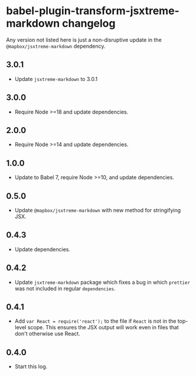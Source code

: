 # babel-plugin-transform-jsxtreme-markdown changelog

Any version not listed here is just a non-disruptive update in the `@mapbox/jsxtreme-markdown` dependency.

## 3.0.1

- Update `jsxtreme-markdown` to 3.0.1

## 3.0.0

- Require Node >=18 and update dependencies.

## 2.0.0

- Require Node >=14 and update dependencies.

## 1.0.0

- Update to Babel 7, require Node >=10, and update dependencies.

## 0.5.0

- Update `@mapbox/jsxtreme-markdown` with new method for stringifying JSX.

## 0.4.3

- Update dependencies.

## 0.4.2

- Update `jsxtreme-markdown` package which fixes a bug in which `prettier` was not included in regular `dependencies`.

## 0.4.1

- Add `var React = require('react');` to the file if `React` is not in the top-level scope.
  This ensures the JSX output will work even in files that don't otherwise use React.

## 0.4.0

- Start this log.
